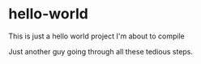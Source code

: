 # hello-world
This is just a hello world project I'm about to compile

Just another guy going through all these tedious steps.
